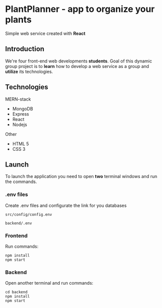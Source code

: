 # PlantPlanner - app to organize your plants

Simple web service created with **React**
## Introduction
We're four front-end web developments **students**. Goal of this dynamic group project is to **learn** how to develop a web service as a group and **utilize** its technologies.

## Technologies

MERN-stack
- MongoDB
- Express
- React
- Nodejs

Other
- HTML 5
- CSS 3

## Launch

To launch the application you need to open **two** terminal windows and run the commands.

### .env files

Create .env files and configurate the link for you databases

`src/config/config.env`


`backend/.env`


### Frontend

Run commands: 
```
npm install
npm start
```
### Backend
Open another terminal and run commands:
```
cd backend
npm install
npm start
```